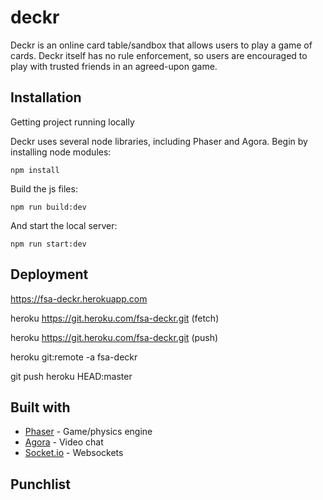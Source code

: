 # deckr

Deckr is an online card table/sandbox that allows users to play a game of cards. Deckr itself has no rule enforcement, so users are encouraged to play with trusted friends in an agreed-upon game.

## Installation

Getting project running locally

Deckr uses several node libraries, including Phaser and Agora. Begin by installing node modules:

```
npm install
```

Build the js files:

```
npm run build:dev
```

And start the local server:

```
npm run start:dev
```

## Deployment

https://fsa-deckr.herokuapp.com

heroku  https://git.heroku.com/fsa-deckr.git (fetch)

heroku  https://git.heroku.com/fsa-deckr.git (push)

heroku git:remote -a fsa-deckr

git push heroku HEAD:master

## Built with

* [Phaser](https://photonstorm.github.io/phaser3-docs/) - Game/physics engine
* [Agora](https://docs.agora.io/en) - Video chat
* [Socket.io](https://socket.io/docs/v3) - Websockets

## Punchlist
